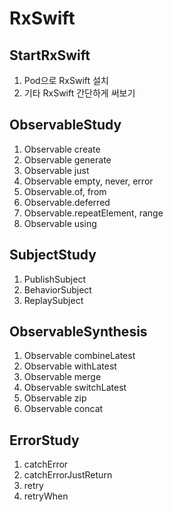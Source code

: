 # RxSwift

StartRxSwift
------------------
1. Pod으로 RxSwift 설치
2. 기타 RxSwift 간단하게 써보기

ObservableStudy
-------------------
1. Observable create
2. Observable generate
3. Observable just
4. Observable empty, never, error
5. Observable.of, from
6. Observable.deferred
7. Observable.repeatElement, range
8. Observable using

SubjectStudy
------------------
1. PublishSubject
2. BehaviorSubject
3. ReplaySubject

ObservableSynthesis
------------------
1. Observable combineLatest
2. Observable withLatest
3. Observable merge
4. Observable switchLatest
5. Observable zip
6. Observable concat

ErrorStudy
------------------
1. catchError
2. catchErrorJustReturn
3. retry
4. retryWhen
